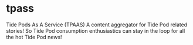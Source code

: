 # tpass
Tide Pods As A Service (TPAAS)
A content aggregator for Tide Pod related stories!
So Tide Pod consumption enthusiastics can stay in the loop for all the hot Tide Pod news!
